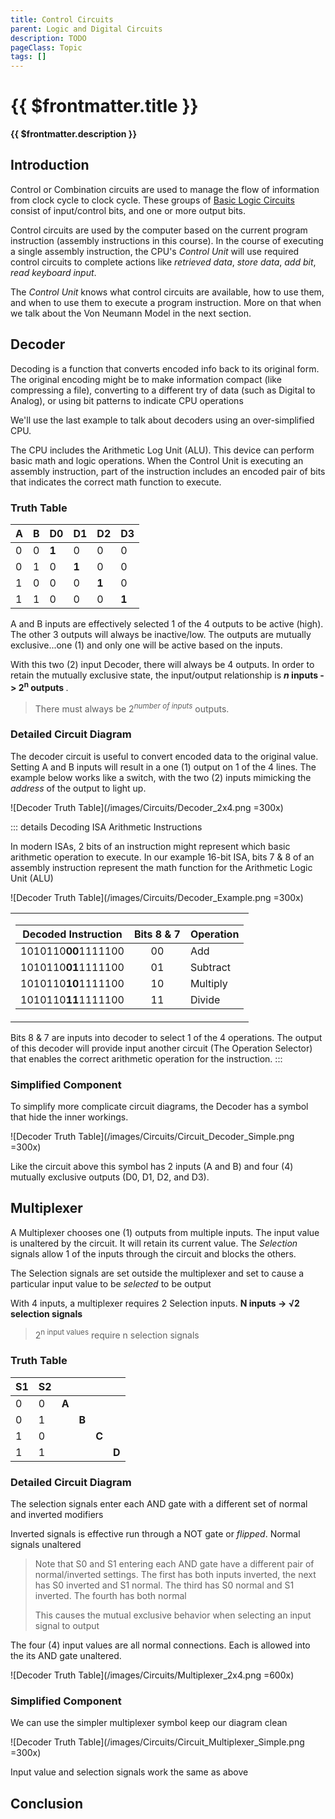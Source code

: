 ```yaml
---
title: Control Circuits
parent: Logic and Digital Circuits
description: TODO
pageClass: Topic
tags: []
---
```


# {{ $frontmatter.title }}
**{{ $frontmatter.description }}**

<KeyConcepts :ConceptArray= "[
{
  Concept:'Concept 1',
  Details:'Details of concept 1'
},
{  
  Concept:'Concept 2',
  Details:'Details of concept 2' 
}
]" />

## Introduction

Control or Combination circuits are used to manage the flow of information from clock cycle to clock cycle. These groups of <a href="./BasicLogicCircuits" target="_blank">Basic Logic Circuits</a> consist of input/control bits, and one or more output bits.

Control circuits are used by the computer based on the current program instruction (assembly instructions in this course). In the course of executing a single assembly instruction, the CPU's *Control Unit* will use required control circuits to complete actions like *retrieved data*, *store data*, *add bit*, *read keyboard input*.

The *Control Unit* knows what control circuits are available, how to use them, and when to use them to execute a program instruction.  More on that when we talk about the Von Neumann Model in the next section.

## Decoder

Decoding is a function that converts encoded info back to its original form. The original encoding might be to make information compact (like compressing a file), converting to a different try of data (such as Digital to Analog), or using bit patterns to indicate CPU operations

We'll use the last example to talk about decoders using an over-simplified CPU.

The CPU includes the Arithmetic Log Unit (ALU). This device can perform basic math and logic operations. When the Control Unit is executing an assembly instruction, part of the instruction includes an encoded pair of bits that indicates the correct math function to execute.

### Truth Table

|A|B|D0|D1|D2|D3|
|-|-|-|-|-|-|
|0|0|**1**|0|0|0|
|0|1|0|**1**|0|0|
|1|0|0|0|**1**|0|
|1|1|0|0|0|**1**|

A and B inputs are effectively selected 1 of the 4 outputs to be active (high). The other 3 outputs will always be inactive/low. The outputs are mutually exclusive...one (1) and only one will be active based on the inputs.

With this two (2) input Decoder, there will always be 4 outputs. In order to retain the mutually exclusive state, the input/output relationship is <b> *n* inputs -> 2<sup>n</sup> outputs </b>. 

> There must always be 2<sup>*number of inputs*</sup> outputs.

### Detailed Circuit Diagram

The decoder circuit is useful to convert encoded data to the original value. Setting A and B inputs will result in a one (1) output on 1 of the 4 lines. The example below works like a switch, with the two (2) inputs mimicking the *address* of the output to light up.

![Decoder Truth Table](/images/Circuits/Decoder_2x4.png =300x)


::: details Decoding ISA Arithmetic Instructions

In modern ISAs, 2 bits of an instruction might represent which basic arithmetic operation to execute. In our example 16-bit ISA, bits 7 & 8 of an assembly instruction represent the math function for the Arithmetic Logic Unit (ALU) 

<table>
<tr>
<td>

|Decoded Instruction|Bits 8 & 7|Operation|
|-|:-:|-|
|1010110**00**1111100|00|Add|
|1010110**01**1111100|01|Subtract|
|1010110**10**1111100|10|Multiply|
|1010110**11**1111100|11|Divide|

</td>

![Decoder Truth Table](/images/Circuits/Decoder_Example.png =300x)

</tr>
</table>

Bits 8 & 7 are inputs into decoder to select 1 of the 4 operations. The output of this decoder will provide input another circuit (The Operation Selector) that enables the correct arithmetic operation for the instruction.
:::

### Simplified Component

To simplify more complicate circuit diagrams, the Decoder has a symbol that hide the inner workings.

![Decoder Truth Table](/images/Circuits/Circuit_Decoder_Simple.png =300x)

Like the circuit above this symbol has 2 inputs (A and B) and four (4) mutually exclusive outputs (D0, D1, D2, and D3).

## Multiplexer

A Multiplexer chooses one (1) outputs from multiple inputs. The input value is unaltered by the circuit. It will retain its current value. The *Selection* signals allow 1 of the inputs through the circuit and blocks the others.

The Selection signals are set outside the multiplexer and set to cause a particular input value to be *selected* to be output

With 4 inputs, a multiplexer requires 2 Selection inputs. **N inputs -> &Sqrt;2 selection signals**

> 2<sup>n input values</sup> require n selection signals

### Truth Table

|S1|S2|||||
|-|-|-|-|-|-|
|0|0|**A**||||
|0|1||**B**|||
|1|0|||**C**||
|1|1||||**D**|

### Detailed Circuit Diagram

The selection signals enter each AND gate with a different set of normal and inverted modifiers

Inverted signals is effective run through a NOT gate or *flipped*. Normal signals unaltered

> Note that S0 and S1 entering each AND gate have a different pair of normal/inverted settings. The first has both inputs inverted, the next has S0 inverted and S1 normal. The third has S0 normal and S1 inverted. The fourth has both normal
>
> This causes the mutual exclusive behavior when selecting an input signal to output

The four (4) input values are all normal connections. Each is allowed into the its AND gate unaltered.

![Decoder Truth Table](/images/Circuits/Multiplexer_2x4.png =600x)

### Simplified Component

We can use the simpler multiplexer symbol keep our diagram clean

![Decoder Truth Table](/images/Circuits/Circuit_Multiplexer_Simple.png =300x)

Input value and selection signals work the same as above

## Conclusion